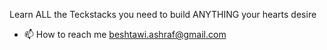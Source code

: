 Learn ALL the Teckstacks you need to build ANYTHING your hearts desire

- 📫 How to reach me beshtawi.ashraf@gmail.com

